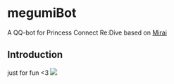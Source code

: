 # megumiBot

A QQ-bot for Princess Connect Re:Dive based on [Mirai](https://github.com/mamoe/mirai)

## Introduction

just for fun <3
![](https://puu.sh/HMbql/117a773539.jpg)